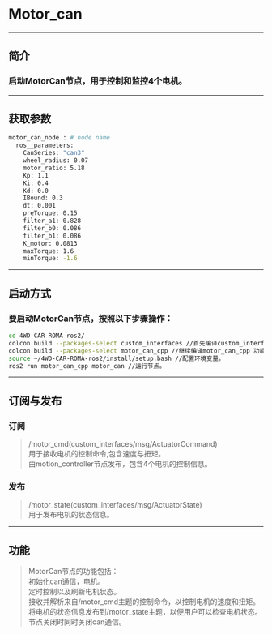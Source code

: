 # Motor_can
---
## 简介
### 启动MotorCan节点，用于控制和监控4个电机。
---
## 获取参数
```bash
motor_can_node : # node name  
  ros__parameters:  
    CanSeries: "can3"  
    wheel_radius: 0.07  
    motor_ratio: 5.18  
    Kp: 1.1  
    Ki: 0.4  
    Kd: 0.0  
    IBound: 0.3  
    dt: 0.001  
    preTorque: 0.15  
    filter_a1: 0.828  
    filter_b0: 0.086  
    filter_b1: 0.086  
    K_motor: 0.0813  
    maxTorque: 1.6  
    minTorque: -1.6  
```
---
## 启动方式
### 要启动MotorCan节点，按照以下步骤操作：
```bash
cd 4WD-CAR-ROMA-ros2/  
colcon build --packages-select custom_interfaces //首先编译custom_interfaces 功能包.  
colcon build --packages-select motor_can_cpp //继续编译motor_can_cpp 功能包。  
source ~/4WD-CAR-ROMA-ros2/install/setup.bash //配置环境变量。  
ros2 run motor_can_cpp motor_can //运行节点。  
```
---
## 订阅与发布
### 订阅
> /motor_cmd(custom_interfaces/msg/ActuatorCommand)  
用于接收电机的控制命令,包含速度与扭矩。  
由motion_controller节点发布，包含4个电机的控制信息。  
### 发布
> /motor_state(custom_interfaces/msg/ActuatorState)  
用于发布电机的状态信息。  
---
## 功能
>MotorCan节点的功能包括：  
>初始化can通信，电机。  
>定时控制以及刷新电机状态。  
>接收并解析来自/motor_cmd主题的控制命令，以控制电机的速度和扭矩。  
>将电机的状态信息发布到/motor_state主题，以便用户可以检查电机状态。  
>节点关闭时同时关闭can通信。  